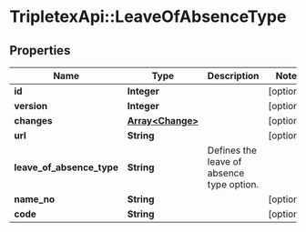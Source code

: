 # TripletexApi::LeaveOfAbsenceType

## Properties
Name | Type | Description | Notes
------------ | ------------- | ------------- | -------------
**id** | **Integer** |  | [optional] 
**version** | **Integer** |  | [optional] 
**changes** | [**Array&lt;Change&gt;**](Change.md) |  | [optional] 
**url** | **String** |  | [optional] 
**leave_of_absence_type** | **String** | Defines the leave of absence type option. | 
**name_no** | **String** |  | [optional] 
**code** | **String** |  | [optional] 


